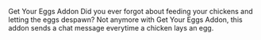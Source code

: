 Get Your Eggs Addon
Did you ever forgot about feeding your chickens and letting the eggs despawn? 
Not anymore with Get Your Eggs Addon, this addon sends a chat message everytime a chicken lays an egg.
